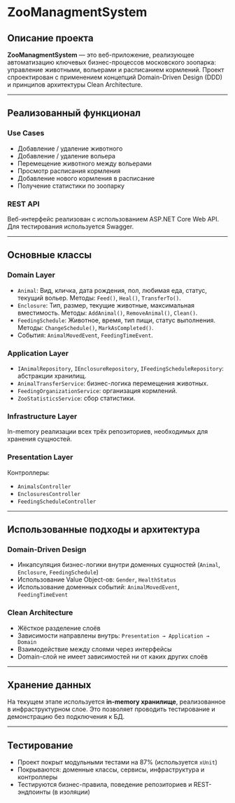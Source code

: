 # ZooManagmentSystem

## Описание проекта

**ZooManagmentSystem** — это веб-приложение, реализующее автоматизацию ключевых бизнес-процессов московского зоопарка: управление животными, вольерами и расписанием кормлений. Проект спроектирован с применением концепций Domain-Driven Design (DDD) и принципов архитектуры Clean Architecture.  

---

## Реализованный функционал

### Use Cases

- Добавление / удаление животного
- Добавление / удаление вольера
- Перемещение животного между вольерами
- Просмотр расписания кормления
- Добавление нового кормления в расписание
- Получение статистики по зоопарку

### REST API

Веб-интерфейс реализован с использованием ASP.NET Core Web API.  
Для тестирования используется Swagger.

---

## Основные классы

### Domain Layer

- `Animal`: Вид, кличка, дата рождения, пол, любимая еда, статус, текущий вольер. Методы: `Feed()`, `Heal()`, `TransferTo()`.
- `Enclosure`: Тип, размер, текущие животные, максимальная вместимость. Методы: `AddAnimal()`, `RemoveAnimal()`, `Clean()`.
- `FeedingSchedule`: Животное, время, тип пищи, статус выполнения. Методы: `ChangeSchedule()`, `MarkAsCompleted()`.
- События: `AnimalMovedEvent`, `FeedingTimeEvent`.

### Application Layer

- `IAnimalRepository`, `IEnclosureRepository`, `IFeedingScheduleRepository`: абстракции хранилищ.
- `AnimalTransferService`: бизнес-логика перемещения животных.
- `FeedingOrganizationService`: организация кормлений.
- `ZooStatisticsService`: сбор статистики.

### Infrastructure Layer

In-memory реализации всех трёх репозиториев, необходимых для хранения сущностей.

### Presentation Layer

Контроллеры:
- `AnimalsController`
- `EnclosuresController`
- `FeedingScheduleController`

---

## Использованные подходы и архитектура

### Domain-Driven Design

- Инкапсуляция бизнес-логики внутри доменных сущностей (`Animal`, `Enclosure`, `FeedingSchedule`)
- Использование Value Object-ов: `Gender`, `HealthStatus`
- Использование доменных событий: `AnimalMovedEvent`, `FeedingTimeEvent`

### Clean Architecture

- Жёсткое разделение слоёв
- Зависимости направлены внутрь: `Presentation → Application → Domain`
- Взаимодействие между слоями через интерфейсы
- Domain-слой не имеет зависимостей ни от каких других слоёв

---

## Хранение данных

На текущем этапе используется **in-memory хранилище**, реализованное в инфраструктурном слое. Это позволяет проводить тестирование и демонстрацию без подключения к БД.

---

## Тестирование

- Проект покрыт модульными тестами на 87% (используется `xUnit`)
- Покрываются: доменные классы, сервисы, инфраструктура и контроллеры
- Тестируются бизнес-правила, поведение репозиториев и REST-эндпоинты (в изоляции)
